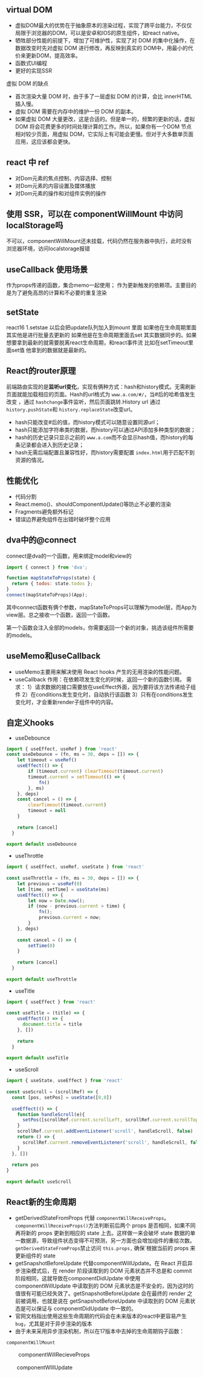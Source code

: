 ## virtual DOM

* 虚拟DOM最大的优势在于抽象原本的渲染过程，实现了跨平台能力，不仅仅局限于浏览器的DOM，可以是安卓和IOS的原生组件，如react native。
* 牺牲部分性能的前提下，增加了可维护性，实现了对 DOM 的集中化操作，在数据改变时先对虚拟 DOM 进行修改，再反映到真实的 DOM中，用最小的代价来更新DOM，提高效率。
* 函数式UI编程
* 更好的实现SSR

虚拟 DOM 的缺点

- 首次渲染大量 DOM 时，由于多了一层虚拟 DOM 的计算，会比 innerHTML 插入慢。
- 虚拟 DOM 需要在内存中的维护一份 DOM 的副本。
- 如果虚拟 DOM 大量更改，这是合适的。但是单一的，频繁的更新的话，虚拟 DOM 将会花费更多的时间处理计算的工作。所以，如果你有一个DOM 节点相对较少页面，用虚拟 DOM，它实际上有可能会更慢。但对于大多数单页面应用，这应该都会更快。

## react 中 ref

- 对Dom元素的焦点控制、内容选择、控制
- 对Dom元素的内容设置及媒体播放
- 对Dom元素的操作和对组件实例的操作

## 使用 SSR，可以在 componentWillMount 中访问 localStorage吗

不可以，componentWillMount还未挂载，代码仍然在服务器中执行，此时没有浏览器环境，访问localstorage报错

## useCallback 使用场景

作为props传递的函数，集合memo一起使用；
作为更新触发的依赖项。主要目的是为了避免高昂的计算和不必要的重复渲染

## setState

react16 1.setstae 以后会把update队列加入到mount 里面 如果他在生命周期里面 其实他是进行批量去更新的 如果他是在生命周期里面去set 其实数据同步的。如果想要拿到最新的就需要脱离react生命周期，和react事件流 比如在setTimeout里面set值 他拿到的数据就是最新的。

## React的router原理

前端路由实现的是**监听url变化**，实现有俩种方式：hash和history模式。无需刷新页面就能加载相应的页面。Hash的url格式为 `www.a.com/#/`，当#后的哈希值发生改变 ，通过 `hashchange`事件监听，然后页面跳转.History url 通过 `history.pushState`和 `history.replaceState`改变url。

- hash只能改变#后的值，而history模式可以随意设置同源url；
- hash只能添加字符串类的数据，而history可以通过API添加多种类型的数据；
- hash的历史记录只显示之前的 `www.a.com`而不会显示hash值，而history的每条记录都会进入到历史记录；
- hash无需后端配置且兼容性好，而history需要配置 `index.html`用于匹配不到资源的情况。

## 性能优化

- 代码分割
- React.memo()、shouldComponentUpdate()等防止不必要的渲染
- Fragments避免额外标记
- 错误边界避免组件在出错时破坏整个应用

## dva中的@connect

connect是dva的一个函数，用来绑定model和view的

```js
import { connect } from 'dva';

function mapStateToProps(state) {
  return { todos: state.todos };
}
connect(mapStateToProps)(App);
```

其中connect函数有俩个参数，mapStateToProps可以理解为model层，而App为view层。总之接收一个函数，返回一个函数。

第一个函数会注入全部的models，你需要返回一个新的对象，挑选该组件所需要的models。

## useMemo和useCallback

- useMemo主要用来解决使用 React hooks 产生的无用渲染的性能问题。
- useCallback
  作用：在依赖项发生变化的时候，返回一个新的函数引用。
  需求：
  1）请求数据的接口需要放在useEffect外面，因为要将该方法传递给子组件
  2）在conditions发生变化时，自动执行该函数
  3）只有在conditions发生变化时，才会重新render子组件中的内容。

## 自定义hooks

- useDebounce

```js
import { useEffect, useRef } from 'react'
const useDebounce = (fn, ms = 30, deps = []) => {
    let timeout = useRef()
    useEffect(() => {
        if (timeout.current) clearTimeout(timeout.current)
        timeout.current = setTimeout(() => {
            fn()
        }, ms)
    }, deps)
    const cancel = () => {
        clearTimeout(timeout.current)
        timeout = null
    }
  
    return [cancel]
  }
 
export default useDebounce
```

- useThrottle

```js
import { useEffect, useRef, useState } from 'react'
 
const useThrottle = (fn, ms = 30, deps = []) => {
    let previous = useRef(0)
    let [time, setTime] = useState(ms)
    useEffect(() => {
        let now = Date.now();
        if (now - previous.current > time) {
            fn();
            previous.current = now;
        }
    }, deps)
 
    const cancel = () => {
        setTime(0)
    }
  
    return [cancel]
  }
 
export default useThrottle
```

- useTitle

```js
import { useEffect } from 'react'
 
const useTitle = (title) => {
    useEffect(() => {
      document.title = title
    }, [])
  
    return
  }
 
export default useTitle
```

- useScroll

```js
import { useState, useEffect } from 'react'
 
const useScroll = (scrollRef) => {
  const [pos, setPos] = useState([0,0])
 
  useEffect(() => {
    function handleScroll(e){
      setPos([scrollRef.current.scrollLeft, scrollRef.current.scrollTop])
    }
    scrollRef.current.addEventListener('scroll', handleScroll, false)
    return () => {
      scrollRef.current.removeEventListener('scroll', handleScroll, false)
    }
  }, [])
  
  return pos
}
 
export default useScroll
```

## React新的生命周期

- getDerivedStateFromProps
  代替 `componentWillReceiveProps`。`componentWillReceiveProps()`方法判断前后两个 props 是否相同，如果不同再将新的 props 更新到相应的 state 上去。这样做一来会破坏 state 数据的单一数据源，导致组件状态变得不可预测，另一方面也会增加组件的重绘次数。
  `getDerivedStateFromProps`禁止访问 `this.props,` 确保`根据当前的 props 来更新组件的 state
- getSnapshotBeforeUpdate
  代替componentWillUpdate。在 React 开启异步渲染模式后，在 render 阶段读取到的 DOM 元素状态并不总是和 commit 阶段相同，这就导致在componentDidUpdate 中使用 componentWillUpdate 中读取到的 DOM 元素状态是不安全的，因为这时的值很有可能已经失效了。getSnapshotBeforeUpdate 会在最终的 render 之前被调用，也就是说在 getSnapshotBeforeUpdate 中读取到的 DOM 元素状态是可以保证与 componentDidUpdate 中一致的。
- 官网文档指出使用这些生命周期的代码会在未来版本的react中更容易产生 `bug`，尤其是对于异步渲染的版本
- 由于未来采用异步渲染机制，所以在17版本中去掉的生命周期钩子函数：

```
componentWillMount
```


　　 componentWillRecieveProps

　　componentWIllUpdate
